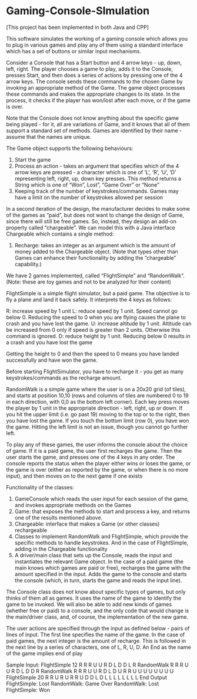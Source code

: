 # Gaming-Console-SImulation

[This project has been implemented in both Java and CPP]

This software simulates the working of a gaming console which allows you to plug in various games and play any of them using a standard
interface which has a set of buttons or similar input mechanisms. 

Consider a Console that has a Start button and 4 arrow keys - up, down, left, right. The player 
chooses a game to play, adds it to the Console, presses Start, and then does a series of actions
by pressing one of the 4 arrow keys. The console sends these commands to the chosen Game
by invoking an appropriate method of the Game. The game object processes these commands
and makes the appropriate changes to its state. In the process, it checks if the player has
won/lost after each move, or if the game is over.

Note that the Console does not know anything about the specific game being played - for it, all
are variations of Game, and it knows that all of them support a standard set of methods. Games
are identified by their name - assume that the names are unique.

The Game object supports the following behaviours:
1. Start the game
2. Process an action - takes an argument that specifies which of the 4 arrow keys are
pressed - a character which is one of ‘L’, ‘R’, ‘U’, ‘D’ representing left, right, up, down key
presses. This method returns a String which is one of “Won”, Lost”, “Game Over” or
“None”
3. Keeping track of the number of keystrokes/commands. Games may have a limit on the
number of keystrokes allowed per session

In a second iteration of the design, the manufacturer decides to make some of the games as
“paid”, but does not want to change the design of Game, since there will still be free games. So,
instead, they design an add-on property called “chargeable”. We can model this with a Java
interface Chargeable which contains a single method:
1. Recharge: takes an integer as an argument which is the amount of money added to the
Chargeable object.
(Note that types other than Games can enhance their functionality by adding the “chargeable”
capability.)

We have 2 games implemented, called “FlightSimple” and “RandomWalk”. (Note: these are toy
games and not to be analyzed for their content)

FlightSimple is a simple flight simulator, but a paid game. The objective is to fly a plane and land
it back safely. It interprets the 4 keys as follows:

R: increase speed by 1 unit
L: reduce speed by 1 unit. Speed cannot go below 0. Reducing the speed to 0 when you
are flying causes the plane to crash and you have lost the game.
U: increase altitude by 1 unit. Altitude can be increased from 0 only if speed is greater
than 2 units. Otherwise this command is ignored.
D: reduce height by 1 unit. Reducing below 0 results in a crash and you have lost the
game

Getting the height to 0 and then the speed to 0 means you have landed successfully and
have won the game.

Before starting FlightSimulator, you have to recharge it - you get as many keystrokes/commands
as the recharge amount.

RandomWalk is a simple game where the user is on a 20x20 grid (of tiles), and
starts at position 10,10 (rows and columns of tiles are numbered 0 to 19 in each direction, with
0,0 as the bottom left corner). Each key press moves the player by 1 unit in the appropriate
direction - left, right, up or down. If you hit the upper limit (i.e. go past 19) moving to the top or to
the right, then you have lost the game. If you touch the bottom limit (row 0), you have won the
game. Hitting the left limit is not an issue, though you cannot go further left.

To play any of these games, the user informs the console about the choice of game. If it is a
paid game, the user first recharges the game. Then the user starts the game, and presses one
of the 4 keys in any order. The console reports the status when the player either wins or loses
the game, or the game is over (either as reported by the game, or when there is no more input),
and then moves on to the next game if one exists

Functionality of the classes:
1. GameConsole which reads the user input for each session of the game, and invokes
appropriate methods on the Games
2. Game: that exposes the methods to start and process a key, and returns one of the
results mentioned above.
3. Chargeable: interface that makes a Game (or other classes) rechargeable
4. Classes to implement RandomWalk and FlightSimple, which provide the specific
methods to handle keystrokes. And in the case of FlightSimple, adding in the
Chargeable functionality
5. A driver/main class that sets up the Console, reads the input and instantiates the
relevant Game object. In the case of a paid game (the main knows which games are
paid or free), recharges the game with the amount specified in the input. Adds the game
to the console and starts the console (which, in turn, starts the game and reads the input
line).

The Console class does not know about specific types of games, but only
thinks of them all as games. It uses the name of the game to identify the game to be
invoked. We will also be able to add new kinds of games
(whether free or paid) to a console, and the only code that would change is the
main/driver class, and, of course, the implementation of the new game.

The user actions are specified through the input as defined below - pairs of lines of input.
The first line specifies the name of the game. In the case of paid games, the next integer is the
amount of recharge. This is followed in the next line by a series of characters, one of L, R, U, D.
An End as the name of the game implies end of play

Sample Input:
FlightSimple 12
R R R U U R D L D D L R
RandomWalk
R R R U U R D L D D R
RandomWalk
R R R U U R D L D U R R U U U U U U U U
FlightSimple 20
R R U R U R R U D D L D L L L L L L L L
End
Output
FlightSimple: Lost
RandomWalk: Game Over
RandomWalk: Lost
FlightSimple: Won
